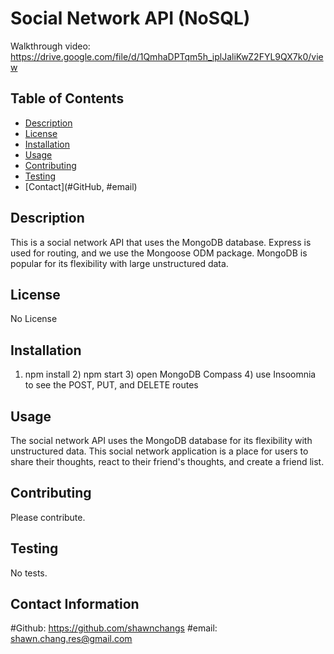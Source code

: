 # Social Network API (NoSQL)
Walkthrough video: https://drive.google.com/file/d/1QmhaDPTqm5h_iplJaliKwZ2FYL9QX7k0/view

## Table of Contents
- [Description](#description)
- [License](#license)
- [Installation](#installation)
- [Usage](#usage)
- [Contributing](#contribution)
- [Testing](#test)
- [Contact](#GitHub, #email)

## Description
This is a social network API that uses the MongoDB database. Express is used for routing, and we use the Mongoose ODM package. MongoDB is popular for its flexibility with large unstructured data.

## License
No License

## Installation
1) npm install 2) npm start 3) open MongoDB Compass  4) use Insoomnia to see the POST, PUT, and DELETE routes 

## Usage
The social network API uses the MongoDB database for its flexibility with unstructured data. This social network application is a place for users to share their thoughts, react to their friend's thoughts, and create a friend list.

## Contributing
Please contribute.

## Testing
No tests.

## Contact Information
#Github: 
  https://github.com/shawnchangs
#email: 
  shawn.chang.res@gmail.com

